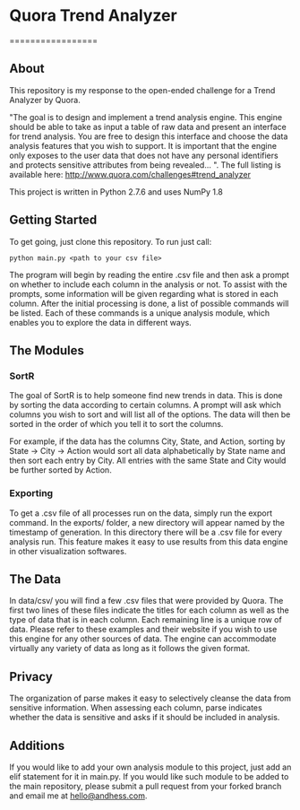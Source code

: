 # Quora Trend Analyzer
=================

## About

This repository is my response to the open-ended challenge for a Trend Analyzer by Quora. 

"The goal is to design and implement a trend analysis engine. This engine should be able to take as input a table of raw data and present an interface for trend analysis. You are free to design this interface and choose the data analysis features that you wish to support. It is important that the engine only exposes to the user data that does not have any personal identifiers and protects sensitive attributes from being revealed... ". 
The full listing is available here: http://www.quora.com/challenges#trend_analyzer

This project is written in Python 2.7.6 and uses NumPy 1.8

## Getting Started

To get going, just clone this repository. To run just call:

```
python main.py <path to your csv file>
```

The program will begin by reading the entire .csv file and then ask a prompt on whether to include each column in the analysis or not. To assist with the prompts, some information will be given regarding what is stored in each column. After the initial processing is done, a list of possible commands will be listed. Each of these commands is a unique analysis module, which enables you to explore the data in different ways.

## The Modules

### SortR

The goal of SortR is to help someone find new trends in data. This is done by sorting the data according to certain columns. A prompt will ask which columns you wish to sort and will list all of the options. The data will then be sorted in the order of which you tell it to sort the columns.

For example, if the data has the columns City, State, and Action, sorting by State -> City -> Action would sort all data alphabetically by State name and then sort each entry by City. All entries with the same State and City would be further sorted by Action.

### Exporting

To get a .csv file of all processes run on the data, simply run the export command. In the exports/ folder, a new directory will appear named by the timestamp of generation. In this directory there will be a .csv file for every analysis run. This feature makes it easy to use results from this data engine in other visualization softwares.

## The Data

In data/csv/ you will find a few .csv files that were provided by Quora. The first two lines of these files indicate the titles for each column as well as the type of data that is in each column. Each remaining line is a unique row of data. Please refer to these examples and their website if you wish to use this engine for any other sources of data. The engine can accommodate virtually any variety of data as long as it follows the given format.

## Privacy

The organization of parse makes it easy to selectively cleanse the data from sensitive information. When assessing each column, parse indicates whether the data is sensitive and asks if it should be included in analysis.

## Additions

If you would like to add your own analysis module to this project, just add an elif statement for it in main.py. If you would like such module to be added to the main repository, please submit a pull request from your forked branch and email me at hello@andhess.com.
